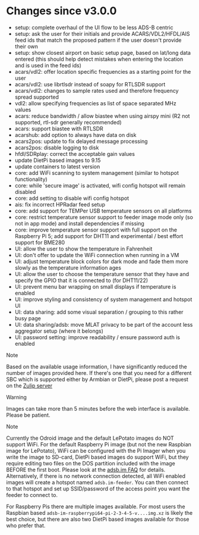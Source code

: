 Changes since v3.0.0
=======
- setup: complete overhaul of the UI flow to be less ADS-B centric
- setup: ask the user for their initials and provide ACARS/VDL2/HFDL/AIS feed ids that match the proposed pattern if the user doesn't provide their own
- setup: show closest airport on basic setup page, based on lat/long data entered (this should help detect mistakes when entering the location and is used in the feed ids)
- acars/vdl2: offer location specific frequencies as a starting point for the user
- acars/vdl2: use librtlsdr instead of soapy for RTLSDR support
- acars/vdl2: changes to sample rates used and therefore frequency spread supported
- vdl2: allow specifying frequencies as list of space separated MHz values
- acars: reduce bandwidth / allow biastee when using airspy mini (R2 not supported, rtl-sdr generally recommended)
- acars: support biastee with RTLSDR
- acarshub: add option to always have data on disk
- acars2pos: update to fix delayed message processing
- acars2pos: disable logging to disk
- hfdl/SDRplay: correct the acceptable gain values
- update DietPi based images to 9.15
- update containers to latest version
- core: add WiFi scanning to system management (similar to hotspot functionality)
- core: while 'secure image' is activated, wifi config hotspot will remain disabled
- core: add setting to disable wifi config hotspot
- ais: fix incorrect HPRadar feed setup
- core: add support for TEMPer USB temperature sensors on all platforms
- core: restrict temperature sensor support to feeder image mode only (so not in app mode) and install dependencies if missing
- core: improve temperature sensor support with full support on the Raspberry Pi 5; add support for DHT11 and experimental / best effort support for BME280
- UI: allow the user to show the temperature in Fahrenheit
- UI: don't offer to update the WiFi connection when running in a VM
- UI: adjust temperature block colors for dark mode and fade them more slowly as the temperature information ages
- UI: allow the user to choose the temperature sensor that they have and specify the GPIO that it is connected to (for DHT11/22)
- UI: prevent menu bar wrapping on small displays if temperature is enabled
- UI: improve styling and consistency of system management and hotspot UI
- UI: data sharing: add some visual separation / grouping to this rather busy page
- UI: data sharing/adsb: move MLAT privacy to be part of the account less aggregator setup (where it belongs)
- UI: password setting: improve readability / ensure password auth is enabled

> [!NOTE]
> Based on the available usage information, I have significantly reduced the number of images provided here. If there's one that you need for a different SBC which is supported either by Armbian or DietPi, please post a request on the [Zulip server](https://adsblol.zulipchat.com/#narrow/stream/391168-adsb-feeder-image)

> [!WARNING]
> Images can take more than 5 minutes before the web interface is available. Please be patient.

> [!NOTE]
> Currently the Odroid image and the default LePotato images do NOT support WiFi. For the default Raspberry Pi image (but not the new Raspbian image for LePotato), WiFi can be configured with the Pi Imager when you write the image to SD-card, DietPi based images do support WiFi, but they require editing two files on the DOS partition included with the image BEFORE the first boot. Please look at the [adsb.im FAQ](https://adsb.im/faq) for details.
> Alternatively, if there is no network connection detected, all WiFi enabled images will create a hotspot named `adsb.im-feeder`. You can then connect to that hotspot and set up SSID/password of the access point you want the feeder to connect to.

For Raspberry Pis there are multiple images available. For most users the Raspbian based `adsb-im-raspberrypi64-pi-2-3-4-5-v....img.xz` is likely the best choice, but there are also two DietPi based images available for those who prefer that.



